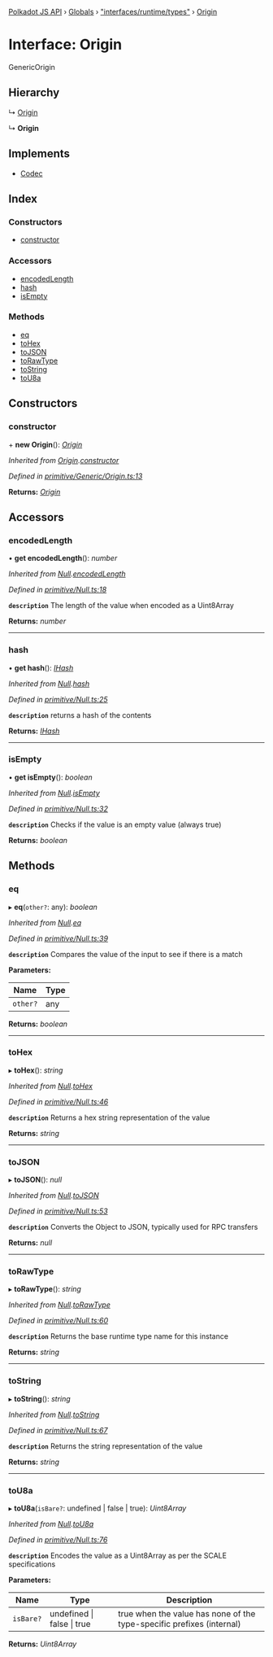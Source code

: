 [Polkadot JS API](../README.md) › [Globals](../globals.md) › ["interfaces/runtime/types"](../modules/_interfaces_runtime_types_.md) › [Origin](_interfaces_runtime_types_.origin.md)

# Interface: Origin

GenericOrigin

## Hierarchy

  ↳ [Origin](../classes/_primitive_generic_origin_.origin.md)

  ↳ **Origin**

## Implements

* [Codec](_types_.codec.md)

## Index

### Constructors

* [constructor](_interfaces_runtime_types_.origin.md#constructor)

### Accessors

* [encodedLength](_interfaces_runtime_types_.origin.md#encodedlength)
* [hash](_interfaces_runtime_types_.origin.md#hash)
* [isEmpty](_interfaces_runtime_types_.origin.md#isempty)

### Methods

* [eq](_interfaces_runtime_types_.origin.md#eq)
* [toHex](_interfaces_runtime_types_.origin.md#tohex)
* [toJSON](_interfaces_runtime_types_.origin.md#tojson)
* [toRawType](_interfaces_runtime_types_.origin.md#torawtype)
* [toString](_interfaces_runtime_types_.origin.md#tostring)
* [toU8a](_interfaces_runtime_types_.origin.md#tou8a)

## Constructors

###  constructor

\+ **new Origin**(): *[Origin](_interfaces_runtime_types_.origin.md)*

*Inherited from [Origin](../classes/_primitive_generic_origin_.origin.md).[constructor](../classes/_primitive_generic_origin_.origin.md#constructor)*

*Defined in [primitive/Generic/Origin.ts:13](https://github.com/polkadot-js/api/blob/26be5e0cc5/packages/types/src/primitive/Generic/Origin.ts#L13)*

**Returns:** *[Origin](_interfaces_runtime_types_.origin.md)*

## Accessors

###  encodedLength

• **get encodedLength**(): *number*

*Inherited from [Null](../classes/_primitive_null_.null.md).[encodedLength](../classes/_primitive_null_.null.md#encodedlength)*

*Defined in [primitive/Null.ts:18](https://github.com/polkadot-js/api/blob/26be5e0cc5/packages/types/src/primitive/Null.ts#L18)*

**`description`** The length of the value when encoded as a Uint8Array

**Returns:** *number*

___

###  hash

• **get hash**(): *[IHash](_types_.ihash.md)*

*Inherited from [Null](../classes/_primitive_null_.null.md).[hash](../classes/_primitive_null_.null.md#hash)*

*Defined in [primitive/Null.ts:25](https://github.com/polkadot-js/api/blob/26be5e0cc5/packages/types/src/primitive/Null.ts#L25)*

**`description`** returns a hash of the contents

**Returns:** *[IHash](_types_.ihash.md)*

___

###  isEmpty

• **get isEmpty**(): *boolean*

*Inherited from [Null](../classes/_primitive_null_.null.md).[isEmpty](../classes/_primitive_null_.null.md#isempty)*

*Defined in [primitive/Null.ts:32](https://github.com/polkadot-js/api/blob/26be5e0cc5/packages/types/src/primitive/Null.ts#L32)*

**`description`** Checks if the value is an empty value (always true)

**Returns:** *boolean*

## Methods

###  eq

▸ **eq**(`other?`: any): *boolean*

*Inherited from [Null](../classes/_primitive_null_.null.md).[eq](../classes/_primitive_null_.null.md#eq)*

*Defined in [primitive/Null.ts:39](https://github.com/polkadot-js/api/blob/26be5e0cc5/packages/types/src/primitive/Null.ts#L39)*

**`description`** Compares the value of the input to see if there is a match

**Parameters:**

Name | Type |
------ | ------ |
`other?` | any |

**Returns:** *boolean*

___

###  toHex

▸ **toHex**(): *string*

*Inherited from [Null](../classes/_primitive_null_.null.md).[toHex](../classes/_primitive_null_.null.md#tohex)*

*Defined in [primitive/Null.ts:46](https://github.com/polkadot-js/api/blob/26be5e0cc5/packages/types/src/primitive/Null.ts#L46)*

**`description`** Returns a hex string representation of the value

**Returns:** *string*

___

###  toJSON

▸ **toJSON**(): *null*

*Inherited from [Null](../classes/_primitive_null_.null.md).[toJSON](../classes/_primitive_null_.null.md#tojson)*

*Defined in [primitive/Null.ts:53](https://github.com/polkadot-js/api/blob/26be5e0cc5/packages/types/src/primitive/Null.ts#L53)*

**`description`** Converts the Object to JSON, typically used for RPC transfers

**Returns:** *null*

___

###  toRawType

▸ **toRawType**(): *string*

*Inherited from [Null](../classes/_primitive_null_.null.md).[toRawType](../classes/_primitive_null_.null.md#torawtype)*

*Defined in [primitive/Null.ts:60](https://github.com/polkadot-js/api/blob/26be5e0cc5/packages/types/src/primitive/Null.ts#L60)*

**`description`** Returns the base runtime type name for this instance

**Returns:** *string*

___

###  toString

▸ **toString**(): *string*

*Inherited from [Null](../classes/_primitive_null_.null.md).[toString](../classes/_primitive_null_.null.md#tostring)*

*Defined in [primitive/Null.ts:67](https://github.com/polkadot-js/api/blob/26be5e0cc5/packages/types/src/primitive/Null.ts#L67)*

**`description`** Returns the string representation of the value

**Returns:** *string*

___

###  toU8a

▸ **toU8a**(`isBare?`: undefined | false | true): *Uint8Array*

*Inherited from [Null](../classes/_primitive_null_.null.md).[toU8a](../classes/_primitive_null_.null.md#tou8a)*

*Defined in [primitive/Null.ts:76](https://github.com/polkadot-js/api/blob/26be5e0cc5/packages/types/src/primitive/Null.ts#L76)*

**`description`** Encodes the value as a Uint8Array as per the SCALE specifications

**Parameters:**

Name | Type | Description |
------ | ------ | ------ |
`isBare?` | undefined &#124; false &#124; true | true when the value has none of the type-specific prefixes (internal)  |

**Returns:** *Uint8Array*
